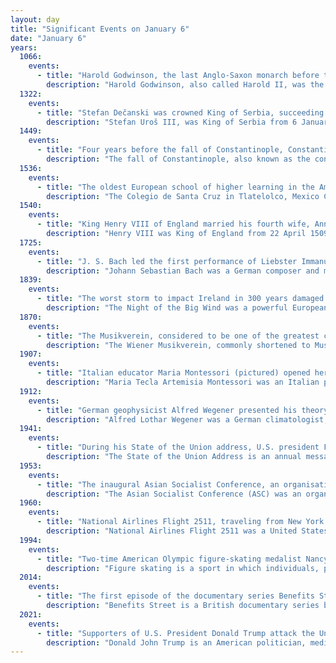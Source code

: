 ```yaml
---
layout: day
title: "Significant Events on January 6"
date: "January 6"
years:
  1066:
    events:
      - title: "Harold Godwinson, the last Anglo-Saxon monarch before the Norman Conquest, was crowned King of England."
        description: "Harold Godwinson, also called Harold II, was the last crowned Anglo-Saxon English king. Harold reigned from 6 January 1066 until his death at the Battle of Hastings on 14 October 1066, the decisive battle of the Norman Conquest. Harold's death marked the end of Anglo-Saxon rule over England. He was succeeded by William the Conqueror."
  1322:
    events:
      - title: "Stefan Dečanski was crowned King of Serbia, succeeding his half-brother Stefan Konstantin, whom he later defeated in battle."
        description: "Stefan Uroš III, was King of Serbia from 6 January 1322 to 8 September 1331. Dečanski was the son of King Stefan Milutin. He defeated two other contenders to the Serbian throne. Stefan is known as Dečanski after the great monastery of Visoki Dečani he built."
  1449:
    events:
      - title: "Four years before the fall of Constantinople, Constantine XI Palaiologos (pictured) assumed the throne as the last Byzantine emperor."
        description: "The fall of Constantinople, also known as the conquest of Constantinople, was the capture of the capital of the Byzantine Empire by the Ottoman Empire. The city was captured on 29 May 1453 as part of the culmination of a 55-day siege which had begun on 6 April."
  1536:
    events:
      - title: "The oldest European school of higher learning in the Americas, the Colegio de Santa Cruz, was founded in Tlatelolco, Mexico City."
        description: "The Colegio de Santa Cruz in Tlatelolco, Mexico City, is the first and oldest European school of higher learning in the Americas and the first major school of interpreters and translators in the New World. It was established by the Franciscans on January 6, 1536 with the intention, as is generally accepted, of preparing Native American boys for eventual ordination to the Catholic priesthood. Students trained in the Colegio were important contributors to the work of Franciscan Bernardino de Sahagún in the creation of his monumental twelve-volume General History of the Things of New Spain, often referred to as the Florentine Codex. The failure of the Colegio had long-lasting consequences, with scholar Robert Ricard saying that '[h]ad the College of Tlatelolco given the country even one [native] bishop, the history of the Mexican Church might have been profoundly changed.'"
  1540:
    events:
      - title: "King Henry VIII of England married his fourth wife, Anne of Cleves; the marriage was annulled six months later."
        description: "Henry VIII was King of England from 22 April 1509 until his death. Henry is known for his six marriages and his efforts to have his first marriage annulled. His disagreement with Pope Clement VII about such an annulment led Henry to initiate the English Reformation, separating the Church of England from papal authority. He appointed himself Supreme Head of the Church of England and dissolved convents and monasteries, for which he was excommunicated by the pope."
  1725:
    events:
      - title: "J. S. Bach led the first performance of Liebster Immanuel, Herzog der Frommen, a chorale cantata for Epiphany."
        description: "Johann Sebastian Bach was a German composer and musician of the late Baroque period. He is known for his prolific output across a variety of instruments and forms, including the orchestral Brandenburg Concertos; solo instrumental works such as the cello suites and sonatas and partitas for solo violin; keyboard works such as the Goldberg Variations and The Well-Tempered Clavier; organ works such as the Schübler Chorales and the Toccata and Fugue in D minor; and choral works such as the St Matthew Passion and the Mass in B minor. Since the 19th-century Bach Revival, he has been widely regarded as one of the greatest composers in the history of Western music."
  1839:
    events:
      - title: "The worst storm to impact Ireland in 300 years damaged or destroyed more than 20 per cent of houses in Dublin with 100-knot (190 km/h) winds."
        description: "The Night of the Big Wind was a powerful European windstorm that swept across what was then the United Kingdom of Great Britain and Ireland, beginning on the afternoon of 6 January 1839, causing severe damage to property and several hundred deaths. 20 to 25% of houses in north Dublin were damaged or destroyed, and 42 ships were wrecked. The storm attained a very low barometric pressure of 918–922 hPa (27.1–27.2 inHg) and tracked eastwards to the north of Ireland, with gusts of over 100 knots before moving across the north of England to continental Europe, where it eventually dissipated. At the time, it was the worst storm to hit Ireland for 300 years. Liverpool also suffered severely, with many shipwrecks and much structural damage. 120 people died as a result of such accidents in the city alone. Two major shipwrecks resulted in damage of at least £500,000, equivalent to £56,000,000 in 2023."
  1870:
    events:
      - title: "The Musikverein, considered to be one of the greatest concert halls, is opened in Vienna, Austria."
        description: "The Wiener Musikverein, commonly shortened to Musikverein, is a concert hall in Vienna, Austria, which is located in the Innere Stadt district. The building opened in 1870 and is the home of the Vienna Philharmonic orchestra."
  1907:
    events:
      - title: "Italian educator Maria Montessori (pictured) opened her first school and day-care centre for working-class children in Rome, employing a philosophy of education that now bears her name."
        description: "Maria Tecla Artemisia Montessori was an Italian physician and educator best known for her philosophy of education and her writing on scientific pedagogy. At an early age, Montessori enrolled in classes at an all-boys technical school, with hopes of becoming an engineer. She soon had a change of heart and began medical school at the Sapienza University of Rome, becoming one of the first women to attend medical school in Italy; she graduated with honors in 1896. Her educational method is in use today in many public and private schools globally."
  1912:
    events:
      - title: "German geophysicist Alfred Wegener presented his theory of continental drift, the precursor of plate tectonics, to the German Geological Society."
        description: "Alfred Lothar Wegener was a German climatologist, geologist, geophysicist, meteorologist, and polar researcher."
  1941:
    events:
      - title: "During his State of the Union address, U.S. president Franklin D. Roosevelt presented his Four Freedoms as fundamental freedoms that all people ought to enjoy."
        description: "The State of the Union Address is an annual message delivered by the president of the United States to a joint session of the United States Congress near the beginning of most calendar years on the current condition of the nation. The speech generally includes reports on the nation's budget, economy, news, agenda, progress, achievements and the president's priorities and legislative proposals."
  1953:
    events:
      - title: "The inaugural Asian Socialist Conference, an organisation of socialist political parties, opened in Rangoon with 177 delegates, observers and fraternal guests."
        description: "The Asian Socialist Conference (ASC) was an organisation of socialist political parties in Asia that existed between 1953 and 1965. It was established in an effort to build a Pan-Asian multinational socialist organization, clearly independent from earlier European colonial centres, yet free from the new superpowers of the Cold War."
  1960:
    events:
      - title: "National Airlines Flight 2511, traveling from New York City to Miami, exploded in mid-air due to a bomb placed by an unknown party, resulting in the deaths of all 34 people on board."
        description: "National Airlines Flight 2511 was a United States domestic passenger flight from New York City to Miami, Florida. On January 6, 1960, the Douglas DC-6 serving the flight exploded in midair. The National Airlines aircraft was carrying 5 crew members and 29 passengers, all of whom perished. The Civil Aeronautics Board investigation concluded that the plane was brought down by a bomb made of dynamite. No criminal charges were ever filed, nor was the blame for the bombing ever determined, though a suicide bombing is suspected. The investigation remains open."
  1994:
    events:
      - title: "Two-time American Olympic figure-skating medalist Nancy Kerrigan  was hit on the leg with a police baton by an assailant hired by the ex-husband of her rival Tonya Harding."
        description: "Figure skating is a sport in which individuals, pairs, or groups perform on figure skates on ice. It was the first winter sport to be included in the Olympic Games, with its introduction occurring at the 1908 Olympics in London. The Olympic disciplines are men's singles, women's singles, pair skating, and ice dance; the four individual disciplines are also combined into a team event, which was first included in the Winter Olympics in 2014. The non-Olympic disciplines include synchronized skating, Theater on Ice, and four skating. From intermediate through senior-level competition, skaters generally perform two programs, which, depending on the discipline, may include spins, jumps, moves in the field, lifts, throw jumps, death spirals, and other elements or moves."
  2014:
    events:
      - title: "The first episode of the documentary series Benefits Street aired on Channel 4, prompting discussion in the United Kingdom about welfare dependency."
        description: "Benefits Street is a British documentary series broadcast on Channel 4. It followed the lives of benefit claimants and showed them committing crimes, including a demonstration of how to shoplift, and portrayed a situation in which people are dependent on benefits and voluntarily refuse to seek employment."
  2021:
    events:
      - title: "Supporters of U.S. President Donald Trump attack the United States Capitol to disrupt certification of the 2020 presidential election, resulting in five deaths and evacuation of the U.S. Congress."
        description: "Donald John Trump is an American politician, media personality, and businessman who is the 47th president of the United States. A member of the Republican Party, he served as the 45th president from 2017 to 2021."
---
```

